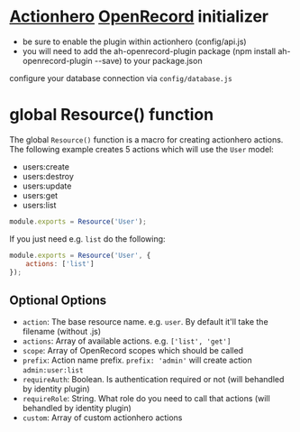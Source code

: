 [Actionhero](http://actionherojs.com/) [OpenRecord](https://github.com/PhilWaldmann/openrecord) initializer
=============

* be sure to enable the plugin within actionhero (config/api.js)
* you will need to add the ah-openrecord-plugin package (npm install ah-openrecord-plugin --save) to your package.json

configure your database connection via `config/database.js`


# global Resource() function

The global `Resource()` function is a macro for creating actionhero actions.
The following example creates 5 actions which will use the `User` model:
 * users:create
 * users:destroy
 * users:update
 * users:get
 * users:list

```js
module.exports = Resource('User');
```

If you just need e.g. `list` do the following:

```js
module.exports = Resource('User', {
	actions: ['list']
});
```


## Optional Options

* `action`: The base resource name. e.g. `user`. By default it'll take the filename (without .js)
* `actions`: Array of available actions. e.g. `['list', 'get']`
* `scope`: Array of OpenRecord scopes which should be called
* `prefix`: Action name prefix. `prefix: 'admin'` will create action `admin:user:list` 
* `requireAuth`: Boolean. Is authentication required or not (will behandled by identity plugin)
* `requireRole`: String. What role do you need to call that actions (will behandled by identity plugin)
* `custom`: Array of custom actionhero actions